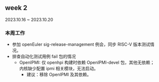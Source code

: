 ## week 2

2023.10.16 ~ 2023.10.20

### 本周工作

- 参加 openEuler sig-release-management 例会，同步 RISC-V 版本测试情况。
- 排查自动化测试用例 fail 包的情况
    - OpenIPMI: 仅 openhpi 构建时依赖 OpenIPMI-devel 包，其他无依赖；内核缺少配置 ipmi 相关模块，无法启动。
        - 建议：移除 OpenIPMI 及其依赖。